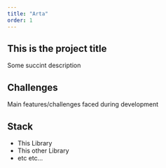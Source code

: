 ```yaml
---
title: "Arta"
order: 1
---
```

## This is the project title

Some succint description

## Challenges

Main features/challenges faced during development

## Stack

- This Library
- This other Library
- etc etc...
